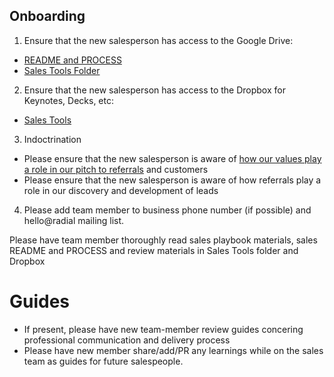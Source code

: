 ## Onboarding
1. Ensure that the new salesperson has access to the Google Drive:
  - [README and PROCESS](https://docs.google.com/document/d/1nRr5w7cY2L-s722W5rXW3Z5K6NPdM0a6t4OOQ_K0vWQ/edit)
  - [Sales Tools Folder](https://drive.google.com/drive/folders/0B_PUO9FjBNb2V1hYcGJvUF81WWM)
2. Ensure that the new salesperson has access to the Dropbox for Keynotes, Decks, etc:
  - [Sales Tools](https://www.dropbox.com/sh/k9ugudufjdgs9l1/AADUk-79HGWjlXOYR95W6UkFa?dl=0)
3. Indoctrination
  - Please ensure that the new salesperson is aware of [how our values play a role in our pitch to referrals](https://docs.google.com/document/d/17AvUWfvSnIEhXfBnBVa31XPI8wF5h0OWqps6z2TSWsE/edit) and customers
  - Please ensure that the new salesperson is aware of how referrals play a role in our discovery and development of leads
4. Please add team member to business phone number (if possible) and hello@radial mailing list.

Please have team member thoroughly read sales playbook materials, sales README and PROCESS and review materials in Sales Tools folder and Dropbox

# Guides
  - If present, please have new team-member review guides concering professional communication and delivery process
  - Please have new member share/add/PR any learnings while on the sales team as guides for future salespeople.
